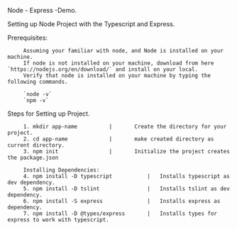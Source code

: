 
Node - Express -Demo.

Setting up Node Project with the Typescript and Express.

   Prerequisites:
         
         Assuming your familiar with node, and Node is installed on your machine.
         If node is not installed on your machine, download from here `https://nodejs.org/en/download/` and install on your local.
         Verify that node is installed on your machine by typing the following commands.
         
         `node -v`
         `npm -v`
         
   Steps for Setting up Project.
   
         1. mkdir app-name          |       Create the directory for your project.
         2. cd app-name             |       make created directory as current directory.
         3. npm init                |       Initialize the project creates the package.json
         
         Installing Dependencies: 
         4. npm install -D typescript           |   Installs typescript as dev dependency.
         5. npm install -D tslint               |   Installs tslint as dev dependency.
         6. npm install -S express              |   Installs express as dependency.
         7. npm install -D @types/express       |   Installs types for express to work with typescript.
         
         
         
